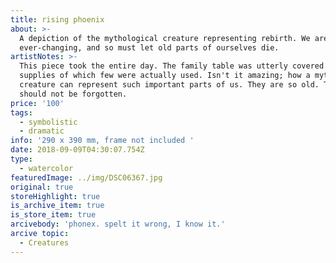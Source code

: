 ```yaml
---
title: rising phoenix
about: >-
  A depiction of the mythological creature representing rebirth. We are
  ever-changing, and so must let old parts of ourselves die.
artistNotes: >-
  This piece took the entire day. The family table was utterly covered in art
  supplies of which few were actually used. Isn't it amazing; how a mythological
  creature can represent such important parts of us. They are so old. They
  should not be forgotten. 
price: '100'
tags:
  - symbolistic
  - dramatic
info: '290 x 390 mm, frame not included '
date: 2018-09-09T04:30:07.754Z
type:
  - watercolor
featuredImage: ../img/DSC06367.jpg
original: true
storeHighlight: true
is_archive_item: true
is_store_item: true
arcivebody: 'phonex. spelt it wrong, I know it.'
arcive topic:
  - Creatures
---
```


